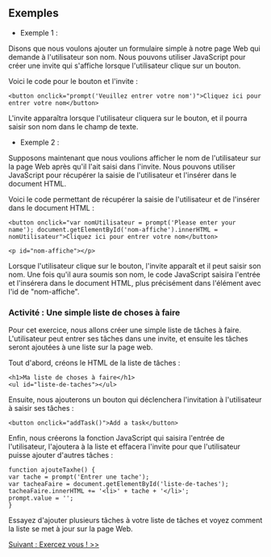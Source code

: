 ## Exemples

- Exemple 1 :

Disons que nous voulons ajouter un formulaire simple à notre page Web qui demande à l'utilisateur son nom. Nous pouvons utiliser JavaScript pour créer une invite qui s'affiche lorsque l'utilisateur clique sur un bouton.

Voici le code pour le bouton et l'invite :

```
<button onclick="prompt('Veuillez entrer votre nom')">Cliquez ici pour entrer votre nom</button>
```

L'invite apparaîtra lorsque l'utilisateur cliquera sur le bouton, et il pourra saisir son nom dans le champ de texte.

- Exemple 2 :

Supposons maintenant que nous voulions afficher le nom de l'utilisateur sur la page Web après qu'il l'ait saisi dans l'invite. Nous pouvons utiliser JavaScript pour récupérer la saisie de l'utilisateur et l'insérer dans le document HTML.

Voici le code permettant de récupérer la saisie de l'utilisateur et de l'insérer dans le document HTML :

```
<button onclick="var nomUtilisateur = prompt('Please enter your name'); document.getElementById('nom-affiche').innerHTML = nomUtilisateur">Cliquez ici pour entrer votre nom</button>

<p id="nom-affiche"></p>
```

Lorsque l'utilisateur clique sur le bouton, l'invite apparaît et il peut saisir son nom. Une fois qu'il aura soumis son nom, le code JavaScript saisira l'entrée et l'insérera dans le document HTML, plus précisément dans l'élément avec l'id de "nom-affiche".

### Activité : Une simple liste de choses à faire

Pour cet exercice, nous allons créer une simple liste de tâches à faire. L'utilisateur peut entrer ses tâches dans une invite, et ensuite les tâches seront ajoutées à une liste sur la page web.

Tout d'abord, créons le HTML de la liste de tâches :

```
<h1>Ma liste de choses à faire</h1>
<ul id="liste-de-taches"></ul>
```

Ensuite, nous ajouterons un bouton qui déclenchera l'invitation à l'utilisateur à saisir ses tâches :

```
<button onclick="addTask()">Add a task</button>
```

Enfin, nous créerons la fonction JavaScript qui saisira l'entrée de l'utilisateur, l'ajoutera à la liste et effacera l'invite pour que l'utilisateur puisse ajouter d'autres tâches :

```
function ajouteTaxhe() {
var tache = prompt('Entrer une tache');
var tacheaFaire = document.getElementById('liste-de-taches');
tacheaFaire.innerHTML += '<li>' + tache + '</li>';
prompt.value = '';
}
```

Essayez d'ajouter plusieurs tâches à votre liste de tâches et voyez comment la liste se met à jour sur la page Web.

[Suivant : Exercez vous ! >>]()